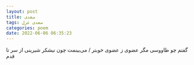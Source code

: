 ```yaml
---
layout: post
title: سعدی
tags: سعدی غزل
categories: poem
date: 2022-06-06 06:35:23
---
```


گفتم چو طاووسی مگر عضوی ز عضوی خوبتر / می‌بینمت چون نیشکر شیرینی از سر تا قدم
